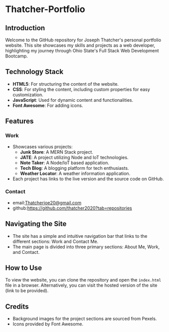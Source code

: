 # Thatcher-Portfolio

## Introduction

Welcome to the GitHub repository for Joseph Thatcher's personal portfolio website. This site showcases my skills and projects as a web developer, highlighting my journey through Ohio State's Full Stack Web Development Bootcamp.

## Technology Stack

- **HTML5**: For structuring the content of the website.
- **CSS**: For styling the content, including custom properties for easy customization.
- **JavaScript**: Used for dynamic content and functionalities.
- **Font Awesome**: For adding icons.

## Features

### Work

- Showcases various projects:
  - **Junk Store**: A MERN Stack project.
  - **JATE**: A project utilizing Node and IoT technologies.
  - **Note Taker**: A Node/IoT based application.
  - **Tech Blog**: A blogging platform for tech enthusiasts.
  - **Weather Locator**: A weather information application.
- Each project has links to the live version and the source code on GitHub.

### Contact

- email:Thatcherjoe20@gmail.com
- github:https://github.com/thatcher2020?tab=repositories

## Navigating the Site

- The site has a simple and intuitive navigation bar that links to the different sections: Work and Contact Me.
- The main page is divided into three primary sections: About Me, Work, and Contact.

## How to Use

To view the website, you can clone the repository and open the `index.html` file in a browser. Alternatively, you can visit the hosted version of the site (link to be provided).

## Credits

- Background images for the project sections are sourced from Pexels.
- Icons provided by Font Awesome.
